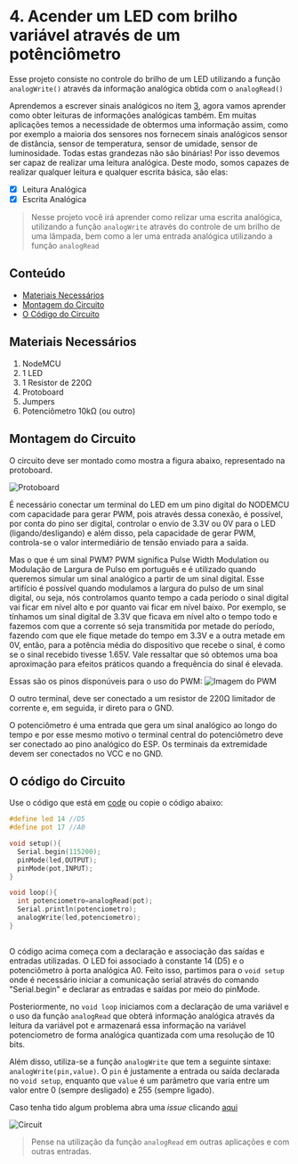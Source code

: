 # 4. Acender um LED com brilho variável através de um potênciômetro

Esse projeto consiste no controle do brilho de um LED utilizando a função ```analogWrite()``` através da informação analógica obtida com o ```analogRead()```

Aprendemos a escrever sinais analógicos no item [3](https://github.com/PETEletricaUFBA/automacao-iot-nodemcu/tree/master/M%C3%B3dulo%201/3.%20Escrita%20anal%C3%B3gica), agora vamos aprender como obter leituras de informações analógicas também. Em muitas aplicações temos a necessidade de obtermos uma informação assim, como por exemplo a maioria dos sensores nos fornecem sinais analógicos sensor de distância, sensor de temperatura, sensor de umidade, sensor de luminosidade. Todas estas grandezas não são binárias! Por isso devemos ser capaz de realizar uma leitura analógica. Deste modo, somos capazes de realizar qualquer leitura e qualquer escrita básica, são elas:

- [x] Leitura Analógica
- [x] Escrita Analógica

> Nesse projeto você irá aprender como relizar uma escrita analógica, utilizando a função ```analogWrite``` através do controle de um brilho de uma lâmpada, bem como a ler uma entrada analógica utilizando a função ```analogRead```

## Conteúdo

- [Materiais Necessários](#materiais-necessários)
- [Montagem do Circuito](#montagem-do-circuito)
- [O Código do Circuito](#o-c&oacute;digo-do-circuito)

## Materiais Necessários

1. NodeMCU
2. 1 LED
3. 1 Resistor de 220Ω
4. Protoboard
5. Jumpers
6. Potenciômetro 10kΩ (ou outro)

## Montagem do Circuito

O circuito deve ser montado como mostra a figura abaixo, representado na protoboard.

![Protoboard](assets/pinout.png)

É necessário conectar um terminal do LED em um pino digital do NODEMCU com capacidade para gerar PWM, pois através dessa conexão, é possível, por conta do pino ser digital, controlar o envio de 3.3V ou 0V para o LED (ligando/desligando) e além disso, pela capacidade de gerar PWM, controla-se o valor intermediário de tensão enviado para a saída.

Mas o que é um sinal PWM? PWM significa Pulse Width Modulation ou Modulação de Largura de Pulso em português e é utilizado quando queremos simular um sinal analógico a partir de um sinal digital. Esse artifício é possível quando modulamos a largura do pulso de um sinal digital, ou seja, nós controlamos quanto tempo a cada período o sinal digital vai ficar em nível alto e por quanto vai ficar em nível baixo. Por exemplo, se tínhamos um sinal digital de 3.3V que ficava em nível alto o tempo todo e fazemos com que a corrente só seja transmitida por metade do período, fazendo com que ele fique metade do tempo em 3.3V e a outra metade em 0V, então, para a potência média do dispositivo que recebe o sinal, é como se o sinal recebido tivesse 1.65V. Vale ressaltar que só obtemos uma boa aproximação para efeitos práticos quando a frequência do sinal é elevada.

Essas são os pinos dísponúveis para o uso do PWM:
![Imagem do PWM](assets/pwm.jpg)

O outro terminal, deve ser conectado a um resistor de 220Ω limitador de corrente e, em seguida, ir direto para o GND.

O potenciômetro é uma entrada que gera um sinal analógico ao longo do tempo e por esse mesmo motivo o terminal central do potenciômetro deve ser conectado ao pino analógico do ESP. Os terminais da extremidade devem ser conectados no VCC e no GND.

## O código do Circuito

Use o código que está em [code](code/code.ino) ou copie o código abaixo:

```C++
#define led 14 //D5
#define pot 17 //A0

void setup(){
  Serial.begin(115200);
  pinMode(led,OUTPUT);
  pinMode(pot,INPUT);
}

void loop(){
  int potenciometro=analogRead(pot); 
  Serial.println(potenciometro);
  analogWrite(led,potenciometro);
}
  
```

O código acima começa com a declaração e associação das saídas e entradas utilizadas. O LED foi associado à constante 14 (D5) e o potenciômetro à porta analógica A0. Feito isso, partimos para o ```void setup``` onde é necessário iniciar a comunicação serial através do comando "Serial.begin" e declarar as entradas e saídas por meio do pinMode.

Posteriormente, no ```void loop``` iniciamos com a declaração de uma variável e o uso da função ```analogRead```  que obterá informação analógica através da leitura da variável pot e armazenará essa informação na variável potenciometro de forma analógica quantizada com uma resolução de 10 bits.

Além disso, utiliza-se a função ```analogWrite``` que tem a seguinte sintaxe: ```analogWrite(pin,value)```. O ```pin``` é justamente a entrada ou saída declarada no ```void setup```, enquanto que ```value``` é um parâmetro que varia entre um valor entre 0 (sempre desligado) e 255 (sempre ligado).

Caso tenha tido algum problema abra uma _issue_ clicando [aqui](https://github.com/PETEletricaUFBA/IoT/issues/new)

![Circuit](assets/circuitoGif4.gif)

> Pense na utilização da função ```analogRead``` em outras aplicações e com outras entradas.
